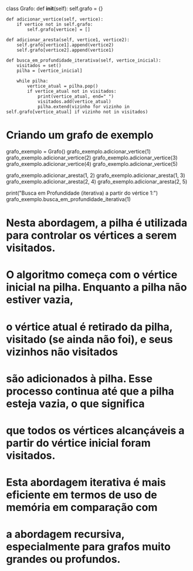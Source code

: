 class Grafo:
    def __init__(self):
        self.grafo = {}

    def adicionar_vertice(self, vertice):
        if vertice not in self.grafo:
            self.grafo[vertice] = []

    def adicionar_aresta(self, vertice1, vertice2):
        self.grafo[vertice1].append(vertice2)
        self.grafo[vertice2].append(vertice1)

    def busca_em_profundidade_iterativa(self, vertice_inicial):
        visitados = set()
        pilha = [vertice_inicial]

        while pilha:
            vertice_atual = pilha.pop()
            if vertice_atual not in visitados:
                print(vertice_atual, end=" ")
                visitados.add(vertice_atual)
                pilha.extend(vizinho for vizinho in self.grafo[vertice_atual] if vizinho not in visitados)

# Criando um grafo de exemplo
grafo_exemplo = Grafo()
grafo_exemplo.adicionar_vertice(1)
grafo_exemplo.adicionar_vertice(2)
grafo_exemplo.adicionar_vertice(3)
grafo_exemplo.adicionar_vertice(4)
grafo_exemplo.adicionar_vertice(5)

grafo_exemplo.adicionar_aresta(1, 2)
grafo_exemplo.adicionar_aresta(1, 3)
grafo_exemplo.adicionar_aresta(2, 4)
grafo_exemplo.adicionar_aresta(2, 5)

print("Busca em Profundidade (iterativa) a partir do vértice 1:")
grafo_exemplo.busca_em_profundidade_iterativa(1)

# Nesta abordagem, a pilha é utilizada para controlar os vértices a serem visitados. 
# O algoritmo começa com o vértice inicial na pilha. Enquanto a pilha não estiver vazia, 
# o vértice atual é retirado da pilha, visitado (se ainda não foi), e seus vizinhos não visitados
# são adicionados à pilha. Esse processo continua até que a pilha esteja vazia, o que significa 
# que todos os vértices alcançáveis a partir do vértice inicial foram visitados.

# Esta abordagem iterativa é mais eficiente em termos de uso de memória em comparação com 
# a abordagem recursiva, especialmente para grafos muito grandes ou profundos.